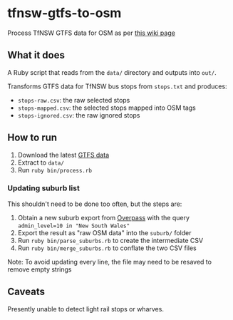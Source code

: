 # tfnsw-gtfs-to-osm
Process TfNSW GTFS data for OSM as per [this wiki page](https://wiki.openstreetmap.org/wiki/TfNSW_Data_Imports)

## What it does
A Ruby script that reads from the `data/` directory and outputs into `out/`.

Transforms GTFS data for TfNSW bus stops from `stops.txt` and produces:
- `stops-raw.csv`: the raw selected stops
- `stops-mapped.csv`: the selected stops mapped into OSM tags
- `stops-ignored.csv`: the raw ignored stops

## How to run
1. Download the latest [GTFS data](https://opendata.transport.nsw.gov.au/dataset/timetables-complete-gtfs)
2. Extract to `data/`
3. Run `ruby bin/process.rb`

### Updating suburb list
This shouldn't need to be done too often, but the steps are:
1. Obtain a new suburb export from [Overpass](https://overpass-turbo.eu) with the query `admin_level=10 in "New South Wales"`
2. Export the result as "raw OSM data" into the `suburb/` folder
3. Run `ruby bin/parse_suburbs.rb` to create the intermediate CSV
4. Run `ruby bin/merge_suburbs.rb` to conflate the two CSV files

Note: To avoid updating every line, the file may need to be resaved to remove empty strings

## Caveats
Presently unable to detect light rail stops or wharves.
